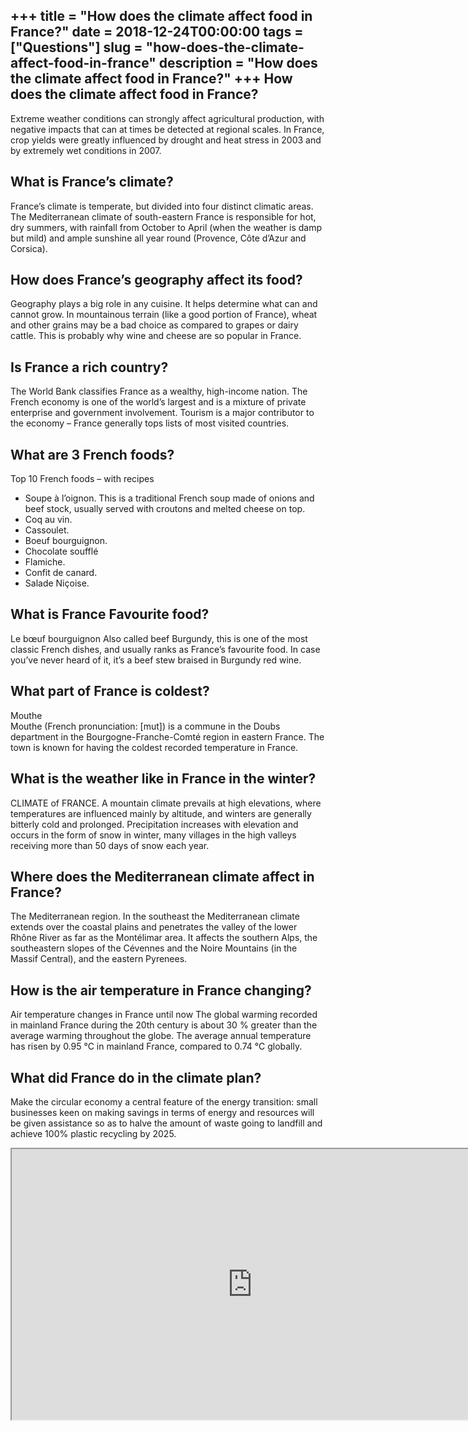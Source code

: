 +++
title = "How does the climate affect food in France?"
date = 2018-12-24T00:00:00
tags = ["Questions"]
slug = "how-does-the-climate-affect-food-in-france"
description = "How does the climate affect food in France?"
+++
How does the climate affect food in France?
-------------------------------------------

Extreme weather conditions can strongly affect agricultural production, with negative impacts that can at times be detected at regional scales. In France, crop yields were greatly influenced by drought and heat stress in 2003 and by extremely wet conditions in 2007.

What is France’s climate?
-------------------------

France’s climate is temperate, but divided into four distinct climatic areas. The Mediterranean climate of south-eastern France is responsible for hot, dry summers, with rainfall from October to April (when the weather is damp but mild) and ample sunshine all year round (Provence, Côte d’Azur and Corsica).

How does France’s geography affect its food?
--------------------------------------------

Geography plays a big role in any cuisine. It helps determine what can and cannot grow. In mountainous terrain (like a good portion of France), wheat and other grains may be a bad choice as compared to grapes or dairy cattle. This is probably why wine and cheese are so popular in France.

Is France a rich country?
-------------------------

The World Bank classifies France as a wealthy, high-income nation. The French economy is one of the world’s largest and is a mixture of private enterprise and government involvement. Tourism is a major contributor to the economy – France generally tops lists of most visited countries.

What are 3 French foods?
------------------------

Top 10 French foods – with recipes

- Soupe à l’oignon. This is a traditional French soup made of onions and beef stock, usually served with croutons and melted cheese on top.
- Coq au vin.
- Cassoulet.
- Boeuf bourguignon.
- Chocolate soufflé
- Flamiche.
- Confit de canard.
- Salade Niçoise.

What is France Favourite food?
------------------------------

Le bœuf bourguignon Also called beef Burgundy, this is one of the most classic French dishes, and usually ranks as France’s favourite food. In case you’ve never heard of it, it’s a beef stew braised in Burgundy red wine.

What part of France is coldest?
-------------------------------

Mouthe  
Mouthe (French pronunciation: ​\[mut\]) is a commune in the Doubs department in the Bourgogne-Franche-Comté region in eastern France. The town is known for having the coldest recorded temperature in France.

What is the weather like in France in the winter?
-------------------------------------------------

CLIMATE of FRANCE. A mountain climate prevails at high elevations, where temperatures are influenced mainly by altitude, and winters are generally bitterly cold and prolonged. Precipitation increases with elevation and occurs in the form of snow in winter, many villages in the high valleys receiving more than 50 days of snow each year.

Where does the Mediterranean climate affect in France?
------------------------------------------------------

The Mediterranean region. In the southeast the Mediterranean climate extends over the coastal plains and penetrates the valley of the lower Rhône River as far as the Montélimar area. It affects the southern Alps, the southeastern slopes of the Cévennes and the Noire Mountains (in the Massif Central), and the eastern Pyrenees.

How is the air temperature in France changing?
----------------------------------------------

Air temperature changes in France until now The global warming recorded in mainland France during the 20th century is about 30 % greater than the average warming throughout the globe. The average annual temperature has risen by 0.95 °C in mainland France, compared to 0.74 °C globally.

What did France do in the climate plan?
---------------------------------------

Make the circular economy a central feature of the energy transition: small businesses keen on making savings in terms of energy and resources will be given assistance so as to halve the amount of waste going to landfill and achieve 100% plastic recycling by 2025.

<iframe allow="accelerometer; autoplay; clipboard-write; encrypted-media; gyroscope; picture-in-picture" allowfullscreen="" class="__youtube_prefs__  epyt-is-override  no-lazyload" data-no-lazy="1" data-origheight="433" data-origwidth="770" data-skipgform_ajax_framebjll="" height="433" id="_ytid_46774" loading="lazy" src="https://www.youtube.com/embed/xVnZMdqlIEw?enablejsapi=1&autoplay=0&cc_load_policy=0&cc_lang_pref=&iv_load_policy=1&loop=0&modestbranding=0&rel=1&fs=1&playsinline=0&autohide=2&theme=dark&color=red&controls=1&" title="YouTube player" width="770"></iframe>